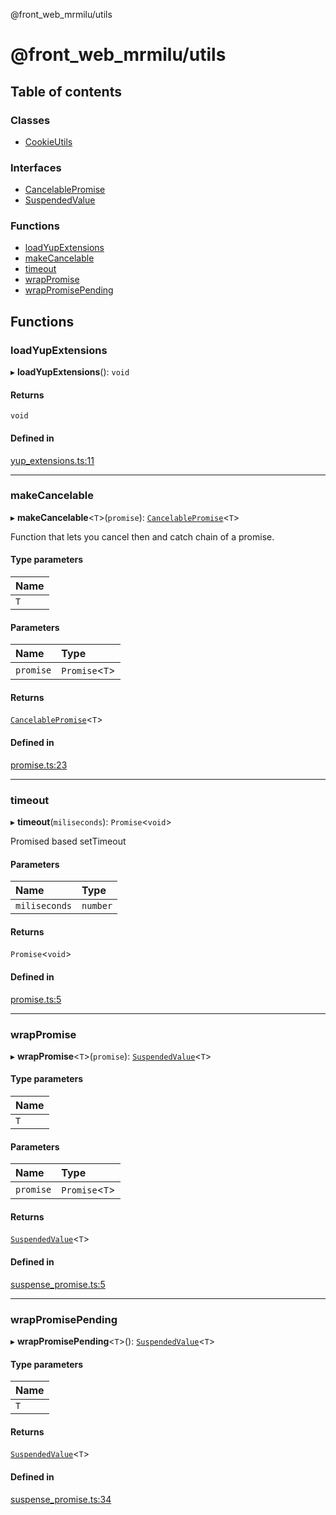 @front_web_mrmilu/utils

# @front_web_mrmilu/utils

## Table of contents

### Classes

- [CookieUtils](classes/CookieUtils.md)

### Interfaces

- [CancelablePromise](interfaces/CancelablePromise.md)
- [SuspendedValue](interfaces/SuspendedValue.md)

### Functions

- [loadYupExtensions](Utils.md#loadyupextensions)
- [makeCancelable](Utils.md#makecancelable)
- [timeout](Utils.md#timeout)
- [wrapPromise](Utils.md#wrappromise)
- [wrapPromisePending](Utils.md#wrappromisepending)

## Functions

### loadYupExtensions

▸ **loadYupExtensions**(): `void`

#### Returns

`void`

#### Defined in

[yup_extensions.ts:11](https://github.com/mrmilu/front_web_mrmilu/blob/f39c3e6/packages/utils/src/yup_extensions.ts#L11)

___

### makeCancelable

▸ **makeCancelable**<`T`\>(`promise`): [`CancelablePromise`](interfaces/CancelablePromise.md)<`T`\>

Function that lets you cancel then and catch chain of a promise.

#### Type parameters

| Name |
| :------ |
| `T` |

#### Parameters

| Name | Type |
| :------ | :------ |
| `promise` | `Promise`<`T`\> |

#### Returns

[`CancelablePromise`](interfaces/CancelablePromise.md)<`T`\>

#### Defined in

[promise.ts:23](https://github.com/mrmilu/front_web_mrmilu/blob/f39c3e6/packages/utils/src/promise.ts#L23)

___

### timeout

▸ **timeout**(`miliseconds`): `Promise`<`void`\>

Promised based setTimeout

#### Parameters

| Name | Type |
| :------ | :------ |
| `miliseconds` | `number` |

#### Returns

`Promise`<`void`\>

#### Defined in

[promise.ts:5](https://github.com/mrmilu/front_web_mrmilu/blob/f39c3e6/packages/utils/src/promise.ts#L5)

___

### wrapPromise

▸ **wrapPromise**<`T`\>(`promise`): [`SuspendedValue`](interfaces/SuspendedValue.md)<`T`\>

#### Type parameters

| Name |
| :------ |
| `T` |

#### Parameters

| Name | Type |
| :------ | :------ |
| `promise` | `Promise`<`T`\> |

#### Returns

[`SuspendedValue`](interfaces/SuspendedValue.md)<`T`\>

#### Defined in

[suspense_promise.ts:5](https://github.com/mrmilu/front_web_mrmilu/blob/f39c3e6/packages/utils/src/suspense_promise.ts#L5)

___

### wrapPromisePending

▸ **wrapPromisePending**<`T`\>(): [`SuspendedValue`](interfaces/SuspendedValue.md)<`T`\>

#### Type parameters

| Name |
| :------ |
| `T` |

#### Returns

[`SuspendedValue`](interfaces/SuspendedValue.md)<`T`\>

#### Defined in

[suspense_promise.ts:34](https://github.com/mrmilu/front_web_mrmilu/blob/f39c3e6/packages/utils/src/suspense_promise.ts#L34)

